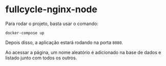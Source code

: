 # fullcycle-nginx-node

Para rodar o projeto, basta usar o comando:

```
docker-compose up
```

Depois disso, a aplicação estará rodando na porta `8080`.

Ao acessar a página, um nome aleatório é adicionado na base de dados e listado junto com todos os outros.
